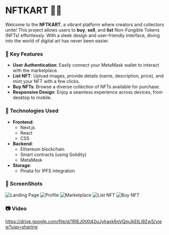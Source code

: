 # NFTKART 🎨✨

Welcome to the **NFTKART**, a vibrant platform where creators and collectors unite! This project allows users to **buy**, **sell**, and **list** Non-Fungible Tokens (NFTs) effortlessly. With a sleek design and user-friendly interface, diving into the world of digital art has never been easier.

### 🌟 Key Features
- **User Authentication**: Easily connect your MetaMask wallet to interact with the marketplace.
- **List NFT**: Upload images, provide details (name, description, price), and mint your NFT with a few clicks.
- **Buy NFTs**: Browse a diverse collection of NFTs available for purchase.
- **Responsive Design**: Enjoy a seamless experience across devices, from desktop to mobile.

### 🚀 Technologies Used
- **Frontend**:
  - Next.js
  - React
  - CSS
- **Backend**:
  - Ethereum blockchain
  - Smart contracts (using Solidity)
  - MetaMask 
- **Storage**:
  - Pinata for IPFS integration

### 📸 ScreenShots
![Landing Page](https://github.com/user-attachments/assets/b2dd31de-a175-4d46-8134-135ec782eae5) 
![Profile](https://github.com/user-attachments/assets/22d65c22-82d0-4b1a-ba5d-336ec5ab9b56)
![Marketplace](https://github.com/user-attachments/assets/daaa57cc-20d8-4391-9878-a034be3c404d)
![List NFT](https://github.com/user-attachments/assets/4aa145e5-86f8-4e69-9dd7-be5d899a0b51)
![Buy NFT](https://github.com/user-attachments/assets/e22e6027-6677-41d3-a5f0-43be1999fd72)

### 📷 Video
https://drive.google.com/file/d/1RlEJ0tXt42qJyhaxk6nVQmJkEtLi9ZwS/view?usp=sharing


